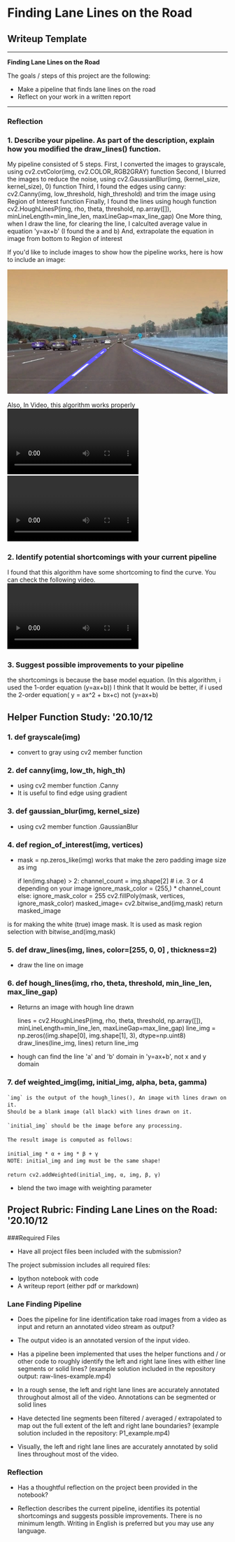# **Finding Lane Lines on the Road** 

## Writeup Template


---

**Finding Lane Lines on the Road**

The goals / steps of this project are the following:
* Make a pipeline that finds lane lines on the road
* Reflect on your work in a written report


[//]: # (Image References)

[image1]: ./test_images_output/_solidWhiteCurve.jpg "my work on image"
[video1]: ./test_videos_output/_solidYellowLeft.mp4 "my work on video"
[video2]: ./test_videos_output/_solidWhiteRight.mp4 "my work on video"
[video3]: ./test_videos_output/_challenge.mp4 "challenge on video"
---


### Reflection

### 1. Describe your pipeline. As part of the description, explain how you modified the draw_lines() function.

My pipeline consisted of 5 steps. 
First, I converted the images to grayscale, using cv2.cvtColor(img, cv2.COLOR_RGB2GRAY) function
Second, I blurred the images to reduce the noise, using cv2.GaussianBlur(img, (kernel_size, kernel_size), 0) function
Third, I found the edges using canny: cv2.Canny(img, low_threshold, high_threshold) and trim the image using Region of Interest function 
Finally, I found the lines using hough function cv2.HoughLinesP(img, rho, theta, threshold, np.array([]), minLineLength=min_line_len, maxLineGap=max_line_gap)
One More thing, when I draw the line, for clearing the line, I calculted average value in equation 'y=ax+b' (I found the a and b)
And, extrapolate the equation in image from bottom to Region of interest

If you'd like to include images to show how the pipeline works, here is how to include an image: 

![alt text][image1]

Also, In Video, this algorithm works properly
![alt text][video1]
![alt text][video2]

### 2. Identify potential shortcomings with your current pipeline

I found that this algorithm have some shortcoming to find the curve.
You can check the following video.
![alt text][video3] 

### 3. Suggest possible improvements to your pipeline

the shortcomings is because the base model equation. (In this algorithm, i used the 1-order equation (y=ax+b))
I think that It would be better, if i used the 2-order equation( y = ax^2 + bx+c) not (y=ax+b) 


## Helper Function Study: '20.10/12

### 1. def grayscale(img)
* convert to gray using cv2 member function

### 2. def canny(img, low_th, high_th)
* using cv2 member function .Canny
* It is useful to find edge using gradient

### 3. def gaussian_blur(img, kernel_size)
* using cv2 member function .GaussianBlur

### 4. def region_of_interest(img, vertices)
* mask = np.zeros_like(img) works that make the zero padding image size as img

	if len(img.shape) > 2:
		channel_count = img.shape[2]  # i.e. 3 or 4 depending on your image
		ignore_mask_color = (255,) * channel_count
	    else:
		ignore_mask_color = 255
	cv2.fillPoly(mask, vertices, ignore_mask_color)
	masked_image= cv2.bitwise_and(img,mask)
	return masked_image

is for making the white (true) image mask. It is used as mask region selection with bitwise_and(img,mask)

### 5. def draw_lines(img, lines, color=[255, 0, 0] , thickness=2)
* draw the line on image

### 6. def hough_lines(img, rho, theta, threshold, min_line_len, max_line_gap)
* Returns an image with hough line drawn

	lines = cv2.HoughLinesP(img, rho, theta, threshold, np.array([]), minLineLength=min_line_len, maxLineGap=max_line_gap)
	    line_img = np.zeros((img.shape[0], img.shape[1], 3), dtype=np.uint8)
	    draw_lines(line_img, lines)
	    return line_img

* hough can find the line 'a' and 'b' domain in 'y=ax+b', not x and y domain

### 7. def weighted_img(img, initial_img, alpha, beta, gamma) 

    `img` is the output of the hough_lines(), An image with lines drawn on it.
    Should be a blank image (all black) with lines drawn on it.
    
    `initial_img` should be the image before any processing.
    
    The result image is computed as follows:
    
    initial_img * α + img * β + γ
    NOTE: initial_img and img must be the same shape!
    
    return cv2.addWeighted(initial_img, α, img, β, γ)

* blend the two image with weighting parameter



## Project Rubric: Finding Lane Lines on the Road: '20.10/12

###Required Files

- Have all project files been included with the submission?

The project submission includes all required files:
* Ipython notebook with code
* A writeup report (either pdf or markdown)


### Lane Finding Pipeline

- Does the pipeline for line identification take road images from a video as input and return an annotated video stream as output?
* The output video is an annotated version of the input video.

- Has a pipeline been implemented that uses the helper functions and / or other code to roughly identify the left and right lane lines with either line segments or solid lines? (example solution included in the repository output: raw-lines-example.mp4)
* In a rough sense, the left and right lane lines are accurately annotated throughout almost all of the video. Annotations can be segmented or solid lines

- Have detected line segments been filtered / averaged / extrapolated to map out the full extent of the left and right lane boundaries? (example solution included in the repository: P1_example.mp4)
* Visually, the left and right lane lines are accurately annotated by solid lines throughout most of the video.

### Reflection

- Has a thoughtful reflection on the project been provided in the notebook?
* Reflection describes the current pipeline, identifies its potential shortcomings and suggests possible improvements. There is no minimum length. Writing in English is preferred but you may use any language.




